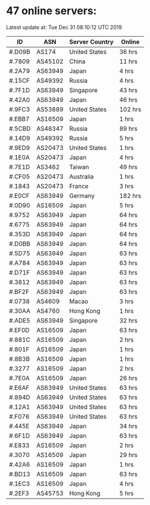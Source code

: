 # 47 online servers:

Latest update at: Tue Dec 31 08:10:12 UTC 2019

| ID | ASN | Server Country | Online |
| -- | --- | -------------- | ------ |
| #.D09B | AS174 | United States | 36 hrs |
| #.7809 | AS45102 | China | 11 hrs |
| #.2A79 | AS63949 | Japan | 4 hrs |
| #.15CF | AS49392 | Russia | 4 hrs |
| #.7F1D | AS63949 | Singapore | 43 hrs |
| #.42A0 | AS63949 | Japan | 46 hrs |
| #.9FC3 | AS53889 | United States | 102 hrs |
| #.EBB7 | AS16509 | Japan | 1 hrs |
| #.5CBD | AS48347 | Russia | 89 hrs |
| #.14D9 | AS49392 | Russia | 5 hrs |
| #.9ED9 | AS20473 | United States | 1 hrs |
| #.1E0A | AS20473 | Japan | 4 hrs |
| #.7E1D | AS3462 | Taiwan | 49 hrs |
| #.CF05 | AS20473 | Australia | 1 hrs |
| #.1843 | AS20473 | France | 3 hrs |
| #.E0CF | AS63949 | Germany | 182 hrs |
| #.0D90 | AS16509 | Japan | 5 hrs |
| #.9752 | AS63949 | Japan | 64 hrs |
| #.6775 | AS63949 | Japan | 64 hrs |
| #.353D | AS63949 | Japan | 64 hrs |
| #.D0BB | AS63949 | Japan | 64 hrs |
| #.5D75 | AS63949 | Japan | 63 hrs |
| #.A784 | AS63949 | Japan | 63 hrs |
| #.D71F | AS63949 | Japan | 63 hrs |
| #.3812 | AS63949 | Japan | 63 hrs |
| #.BF2F | AS63949 | Japan | 63 hrs |
| #.0738 | AS4609 | Macao | 3 hrs |
| #.30AA | AS4760 | Hong Kong | 1 hrs |
| #.ADE5 | AS63949 | Singapore | 32 hrs |
| #.EF0D | AS16509 | Japan | 63 hrs |
| #.881C | AS16509 | Japan | 2 hrs |
| #.801F | AS16509 | Japan | 1 hrs |
| #.8B3B | AS16509 | Japan | 1 hrs |
| #.3277 | AS16509 | Japan | 2 hrs |
| #.7E0A | AS16509 | Japan | 26 hrs |
| #.E6AF | AS63949 | United States | 63 hrs |
| #.894D | AS63949 | United States | 63 hrs |
| #.12A1 | AS63949 | United States | 63 hrs |
| #.F076 | AS63949 | United States | 63 hrs |
| #.445E | AS63949 | Japan | 34 hrs |
| #.6F1D | AS63949 | Japan | 63 hrs |
| #.E833 | AS16509 | Japan | 2 hrs |
| #.3070 | AS16509 | Japan | 29 hrs |
| #.42A6 | AS16509 | Japan | 1 hrs |
| #.BD13 | AS16509 | Japan | 63 hrs |
| #.1EC3 | AS16509 | Japan | 4 hrs |
| #.2EF3 | AS45753 | Hong Kong | 5 hrs |

